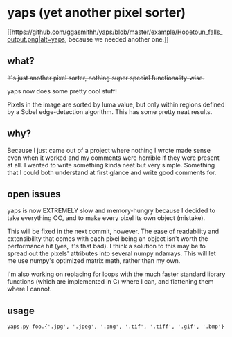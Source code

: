 

# yaps (yet another pixel sorter)
[[https://github.com/ggasmithh/yaps/blob/master/example/Hopetoun_falls_output.png|alt=yaps, because we needed another one.]]

## what?
~~It's just another pixel sorter, nothing super special functionality-wise.~~

yaps now does some pretty cool stuff!

Pixels in the image are sorted by luma value, but only within regions defined by a Sobel edge-detection algorithm.
This has some pretty neat results.


## why?
Because I just came out of a project where nothing I wrote made sense even when
it worked and my comments were horrible if they were present at all. 
I wanted to write something kinda neat but very simple. Something that I could 
both understand at first glance and write good comments for.


## open issues
yaps is now EXTREMELY slow and memory-hungry because I decided to take everything OO, and to make every pixel its own object (mistake).

This will be fixed in the next commit, however. The ease of readability and extensibility that comes with each pixel being an object isn't worth the performance hit (yes, it's that bad). I think a solution to this may be to spread out the pixels' attributes into several numpy ndarrays. This will let me use numpy's optimized matrix math, rather than my own.

I'm also working on replacing for loops with the much faster standard library functions (which are implemented in C) where I can, and flattening them where I cannot.


## usage
```
yaps.py foo.{'.jpg', '.jpeg', '.png', '.tif', '.tiff', '.gif', '.bmp'}
```